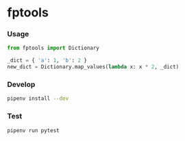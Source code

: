 # fptools

### Usage

```python
from fptools import Dictionary

_dict = { 'a': 1, 'b': 2 }
new_dict = Dictionary.map_values(lambda x: x * 2, _dict)
```

### Develop

```bash 
pipenv install --dev
```

### Test

```bash
pipenv run pytest
```
